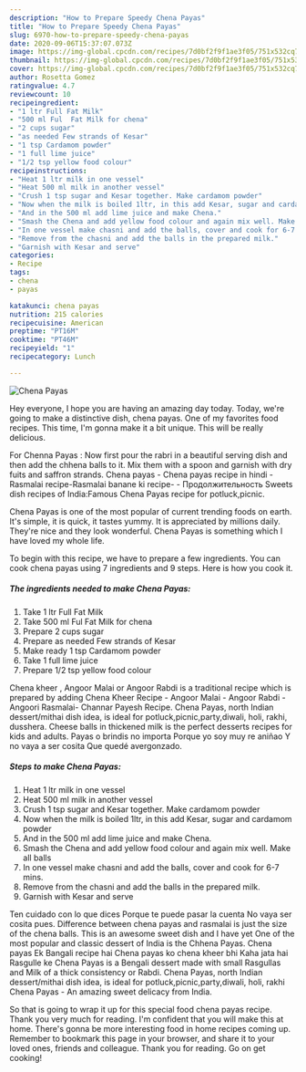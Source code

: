```yaml
---
description: "How to Prepare Speedy Chena Payas"
title: "How to Prepare Speedy Chena Payas"
slug: 6970-how-to-prepare-speedy-chena-payas
date: 2020-09-06T15:37:07.073Z
image: https://img-global.cpcdn.com/recipes/7d0bf2f9f1ae3f05/751x532cq70/chena-payas-recipe-main-photo.jpg
thumbnail: https://img-global.cpcdn.com/recipes/7d0bf2f9f1ae3f05/751x532cq70/chena-payas-recipe-main-photo.jpg
cover: https://img-global.cpcdn.com/recipes/7d0bf2f9f1ae3f05/751x532cq70/chena-payas-recipe-main-photo.jpg
author: Rosetta Gomez
ratingvalue: 4.7
reviewcount: 10
recipeingredient:
- "1 ltr Full Fat Milk"
- "500 ml Ful  Fat Milk for chena"
- "2 cups sugar"
- "as needed Few strands of Kesar"
- "1 tsp Cardamom powder"
- "1 full lime juice"
- "1/2 tsp yellow food colour"
recipeinstructions:
- "Heat 1 ltr milk in one vessel"
- "Heat 500 ml milk in another vessel"
- "Crush 1 tsp sugar and Kesar together. Make cardamom powder"
- "Now when the milk is boiled 1ltr, in this add Kesar, sugar and cardamom powder"
- "And in the 500 ml add lime juice and make Chena."
- "Smash the Chena and add yellow food colour and again mix well. Make all balls"
- "In one vessel make chasni and add the balls, cover and cook for 6-7 mins."
- "Remove from the chasni and add the balls in the prepared milk."
- "Garnish with Kesar and serve"
categories:
- Recipe
tags:
- chena
- payas

katakunci: chena payas 
nutrition: 215 calories
recipecuisine: American
preptime: "PT16M"
cooktime: "PT46M"
recipeyield: "1"
recipecategory: Lunch

---
```



![Chena Payas](https://img-global.cpcdn.com/recipes/7d0bf2f9f1ae3f05/751x532cq70/chena-payas-recipe-main-photo.jpg)

Hey everyone, I hope you are having an amazing day today. Today, we're going to make a distinctive dish, chena payas. One of my favorites food recipes. This time, I'm gonna make it a bit unique. This will be really delicious.

For Chenna Payas : Now first pour the rabri in a beautiful serving dish and then add the chhena balls to it. Mix them with a spoon and garnish with dry fuits and saffron strands. Chena payas - Chena payas recipe in hindi - Rasmalai recipe-Rasmalai banane ki recipe- - Продолжительность Sweets dish recipes of India:Famous Chena Payas recipe for potluck,picnic.

Chena Payas is one of the most popular of current trending foods on earth. It's simple, it is quick, it tastes yummy. It is appreciated by millions daily. They're nice and they look wonderful. Chena Payas is something which I have loved my whole life.


To begin with this recipe, we have to prepare a few ingredients. You can cook chena payas using 7 ingredients and 9 steps. Here is how you cook it.

<!--inarticleads1-->

##### The ingredients needed to make Chena Payas:

1. Take 1 ltr Full Fat Milk
1. Take 500 ml Ful  Fat Milk for chena
1. Prepare 2 cups sugar
1. Prepare as needed Few strands of Kesar
1. Make ready 1 tsp Cardamom powder
1. Take 1 full lime juice
1. Prepare 1/2 tsp yellow food colour


Chena kheer , Angoor Malai or Angoor Rabdi is a traditional recipe which is prepared by adding Chena Kheer Recipe - Angoor Malai - Angoor Rabdi - Angoori Rasmalai- Channar Payesh Recipe. Chena Payas, north Indian dessert/mithai dish idea, is ideal for potluck,picnic,party,diwali, holi, rakhi, dusshera. Cheese balls in thickened milk is the perfect desserts recipes for kids and adults. Payas o brindis no importa Porque yo soy muy re aniñao Y no vaya a ser cosita Que quedé avergonzado. 

<!--inarticleads2-->

##### Steps to make Chena Payas:

1. Heat 1 ltr milk in one vessel
1. Heat 500 ml milk in another vessel
1. Crush 1 tsp sugar and Kesar together. Make cardamom powder
1. Now when the milk is boiled 1ltr, in this add Kesar, sugar and cardamom powder
1. And in the 500 ml add lime juice and make Chena.
1. Smash the Chena and add yellow food colour and again mix well. Make all balls
1. In one vessel make chasni and add the balls, cover and cook for 6-7 mins.
1. Remove from the chasni and add the balls in the prepared milk.
1. Garnish with Kesar and serve


Ten cuidado con lo que dices Porque te puede pasar la cuenta No vaya ser cosita pues. Difference between chena payas and rasmalai is just the size of the chena balls. This is an awesome sweet dish and I have yet One of the most popular and classic dessert of India is the Chhena Payas. Chena payas Ek Bangali recipe hai Chena payas ko chena kheer bhi Kaha jata hai Rasgulle ke Chena Payas is a Bengali dessert made with small Rasgullas and Milk of a thick consistency or Rabdi. Chena Payas, north Indian dessert/mithai dish idea, is ideal for potluck,picnic,party,diwali, holi, rakhi Chena Payas - An amazing sweet delicacy from India. 

So that is going to wrap it up for this special food chena payas recipe. Thank you very much for reading. I'm confident that you will make this at home. There's gonna be more interesting food in home recipes coming up. Remember to bookmark this page in your browser, and share it to your loved ones, friends and colleague. Thank you for reading. Go on get cooking!
